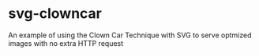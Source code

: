 svg-clowncar
============

An example of using the Clown Car Technique with SVG to serve optmized images with no extra HTTP request
